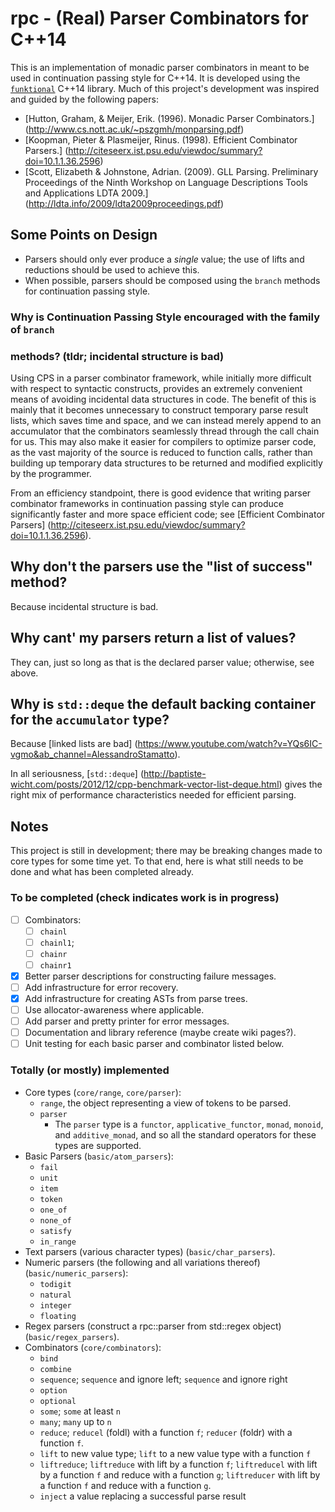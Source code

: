 # rpc - (Real) Parser Combinators for C++14

This is an implementation of monadic parser combinators in meant to be used in
continuation passing style for C++14. It is developed using the
[`funktional`](https://github.com/daltonwoodard/funktional) C++14 library.
Much of this project's development was inspired and guided by the following
papers:

- [Hutton, Graham, & Meijer, Erik. (1996). Monadic Parser Combinators.]
(http://www.cs.nott.ac.uk/~pszgmh/monparsing.pdf)
- [Koopman, Pieter & Plasmeijer, Rinus. (1998). Efficient Combinator Parsers.]
(http://citeseerx.ist.psu.edu/viewdoc/summary?doi=10.1.1.36.2596)
- [Scott, Elizabeth & Johnstone, Adrian. (2009). GLL Parsing.
Preliminary Proceedings of the Ninth Workshop on
Language Descriptions Tools and Applications LDTA 2009.]
(http://ldta.info/2009/ldta2009proceedings.pdf)

## Some Points on Design

- Parsers should only ever produce a *single* value; the use of lifts and
reductions should be used to achieve this.
- When possible, parsers should be composed using the `branch` methods for
continuation passing style.

### Why is Continuation Passing Style encouraged with the family of `branch`
### methods? (tldr; incidental structure is bad)

Using CPS in a parser combinator framework, while initially more difficult with
respect to syntactic constructs, provides an extremely convenient means of
avoiding incidental data structures in code. The benefit of this is mainly that
it becomes unnecessary to construct temporary parse result lists, which saves
time and space, and we can instead merely append to an accumulator that the
combinators seamlessly thread through the call chain for us. This may also make
it easier for compilers to optimize parser code, as the vast majority of the
source is reduced to function calls, rather than building up temporary data
structures to be returned and modified explicitly by the programmer.

From an efficiency standpoint, there is good evidence that writing parser
combinator frameworks in continuation passing style can produce significantly
faster and more space efficient code; see [Efficient Combinator Parsers]
(http://citeseerx.ist.psu.edu/viewdoc/summary?doi=10.1.1.36.2596).

## Why don't the parsers use the "list of success" method?

Because incidental structure is bad.

## Why cant' my parsers return a list of values?

They can, just so long as that is the declared parser value; otherwise, see
above.

## Why is `std::deque` the default backing container for the `accumulator` type?

Because [linked lists are bad]
(https://www.youtube.com/watch?v=YQs6IC-vgmo&ab_channel=AlessandroStamatto).

In all seriousness, [`std::deque`]
(http://baptiste-wicht.com/posts/2012/12/cpp-benchmark-vector-list-deque.html)
gives the right mix of performance characteristics needed for efficient parsing.

## Notes

This project is still in development; there may be breaking changes made to core
types for some time yet. To that end, here is what still needs to be done and 
what has been completed already.

### To be completed (check indicates work is in progress)
- [ ] Combinators:
    - [ ] `chainl`
    - [ ] `chainl1`;
    - [ ] `chainr`
    - [ ] `chainr1`
- [x] Better parser descriptions for constructing failure messages.
- [ ] Add infrastructure for error recovery.
- [x] Add infrastructure for creating ASTs from parse trees.
- [ ] Use allocator-awareness where applicable.
- [ ] Add parser and pretty printer for error messages.
- [ ] Documentation and library reference (maybe create wiki pages?).
- [ ] Unit testing for each basic parser and combinator listed below.

### Totally (or mostly) implemented
- Core types (`core/range`, `core/parser`):
    - `range`, the object representing a view of tokens to be parsed.
    - `parser`
        - The `parser` type is a `functor`, `applicative_functor`, `monad`,
        `monoid`, and `additive_monad`, and so all the standard operators for
        these types are supported.
- Basic Parsers (`basic/atom_parsers`):
    - `fail`
    - `unit`
    - `item`
    - `token`
    - `one_of`
    - `none_of`
    - `satisfy`
    - `in_range`
- Text parsers (various character types) (`basic/char_parsers`).
- Numeric parsers (the following and all variations thereof)
(`basic/numeric_parsers`):
    - `todigit`
    - `natural`
    - `integer`
    - `floating`
- Regex parsers (construct a rpc::parser from std::regex object)
(`basic/regex_parsers`).
- Combinators (`core/combinators`):
    - `bind`
    - `combine`
    - `sequence`; `sequence` and ignore left; `sequence` and ignore right
    - `option`
    - `optional`
    - `some`; `some` at least `n`
    - `many`; `many` up to `n`
    - `reduce`; `reducel` (foldl) with a function `f`; `reducer` (foldr) with a
    function `f`.
    - `lift` to new value type; `lift` to a new value type with a function `f`
    - `liftreduce`; `liftreduce` with lift by a function `f`; `liftreducel` with
    lift by a function `f` and reduce with a function `g`; `liftreducer` with
    lift by a function `f` and reduce with a function `g`.
    - `inject` a value replacing a successful parse result

